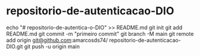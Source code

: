 # repositorio-de-autenticacao-DIO
echo "# repositorio-de-autentica-o-DIO" >> README.md git init git add README.md git commit -m "primeiro commit" 
git branch -M main git remote add origin git@github.com:amarcosds74/ repositorio-de-autenticacao-DIO.git git push -u origin main
